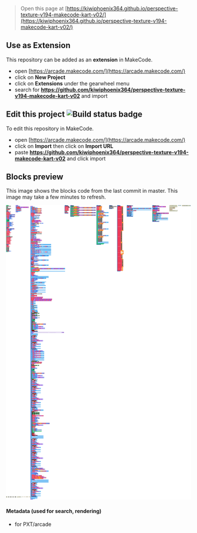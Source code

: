  


> Open this page at [https://kiwiphoenix364.github.io/perspective-texture-v194-makecode-kart-v02/](https://kiwiphoenix364.github.io/perspective-texture-v194-makecode-kart-v02/)

## Use as Extension

This repository can be added as an **extension** in MakeCode.

* open [https://arcade.makecode.com/](https://arcade.makecode.com/)
* click on **New Project**
* click on **Extensions** under the gearwheel menu
* search for **https://github.com/kiwiphoenix364/perspective-texture-v194-makecode-kart-v02** and import

## Edit this project ![Build status badge](https://github.com/kiwiphoenix364/perspective-texture-v194-makecode-kart-v02/workflows/MakeCode/badge.svg)

To edit this repository in MakeCode.

* open [https://arcade.makecode.com/](https://arcade.makecode.com/)
* click on **Import** then click on **Import URL**
* paste **https://github.com/kiwiphoenix364/perspective-texture-v194-makecode-kart-v02** and click import

## Blocks preview

This image shows the blocks code from the last commit in master.
This image may take a few minutes to refresh.

![A rendered view of the blocks](https://github.com/kiwiphoenix364/perspective-texture-v194-makecode-kart-v02/raw/master/.github/makecode/blocks.png)

#### Metadata (used for search, rendering)

* for PXT/arcade
<script src="https://makecode.com/gh-pages-embed.js"></script><script>makeCodeRender("{{ site.makecode.home_url }}", "{{ site.github.owner_name }}/{{ site.github.repository_name }}");</script>
